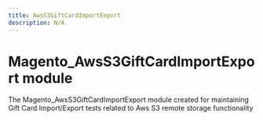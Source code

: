 ```yaml
---
title: AwsS3GiftCardImportExport
description: N/A
---
```


# Magento_AwsS3GiftCardImportExport module

The Magento_AwsS3GiftCardImportExport module created for maintaining Gift Card Import/Export tests related to Aws S3 remote storage functionality
